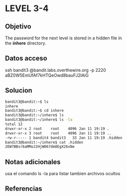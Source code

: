 # LEVEL 3-4

## Objetivo
The password for the next level is stored in a hidden file in the **inhere** directory.

## Datos acceso
ssh bandit3 @bandit.labs.overthewire.org -p 2220
aBZ0W5EmUfAf7kHTQeOwd8bauFJ2lAiG

## Solucion
```bash
bandit3@bandit:~$ ls
inhere
bandit3@bandit:~$ cd inhere
bandit3@bandit:~/inhere$ ls
bandit3@bandit:~/inhere$ ls -la
total 12
drwxr-xr-x 2 root    root    4096 Jan 11 19:19 .
drwxr-xr-x 3 root    root    4096 Jan 11 19:19 ..
-rw-r----- 1 bandit4 bandit3   33 Jan 11 19:19 .hidden
bandit3@bandit:~/inhere$ cat .hidden
2EW7BBsr6aMMoJ2HjW067dm8EgX26xNe
```

## Notas adicionales
usa el comando ls -la para listar tambien archivos ocultos

## Referencias

